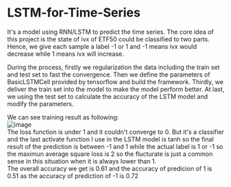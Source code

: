 # LSTM-for-Time-Series

It's a model using RNN/LSTM to predict the time series. The core idea of this project is the state of ivx of ETF50 could be classified to two parts. Hence, we give each sample a label -1 or 1 and -1 means ivx would decrease while 1 means ivx will increase. 

During the process, firstly we regularization the data including the train set and test set to fast the convergence. Then we define the parameters of BasicLSTMCell provided by tensorflow and build the framework. Thirdly, we deliver the train set into the model to make the model perform better. At last, we using the test set to calculate the accuracy of the LSTM model and modify the parameters.

We can see training result as following: 
<br/>
![image](https://github.com/richardwang013/LSTM-for-Time-Series/raw/master/ImageStore/result.png)
<br/>
The loss function is under 1 and it couldn't converge to 0. But it's a classifier and the last activate function I use in the LSTM model is tanh so the final result of the prediction is between -1 and 1 while the actual label is 1 or -1 so the maximun average square loss is 2 so the flucturate is just a common sense in this situation when it is always lower than 1.
<br/>
The overall accuracy we get is 0.61 and the accuracy of predicion of 1 is 0.51 as the accuracy of prediction of -1 is 0.72
